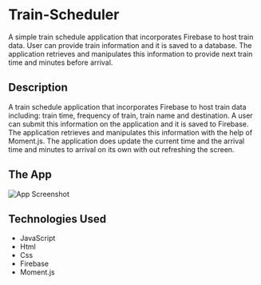 # Train-Scheduler
A simple train schedule application that incorporates Firebase to host train data. User can provide train information and it is saved to a database. The application retrieves and manipulates this information to provide next train time and minutes before arrival.

## Description
A train schedule application that incorporates Firebase to host train data including: train time, frequency of train, train name and destination. A user can submit this information on the application and it is saved to Firebase. The application retrieves and manipulates this information with the help of Moment.js. The application does update the current time and the arrival time and minutes to arrival on its own with out refreshing the screen.

## The App
![App Screenshot](https://github.com/ambujbhog/Train-Scheduler/blob/master/screenshot.png)

## Technologies Used

* JavaScript
* Html
* Css
* Firebase
* Moment.js
